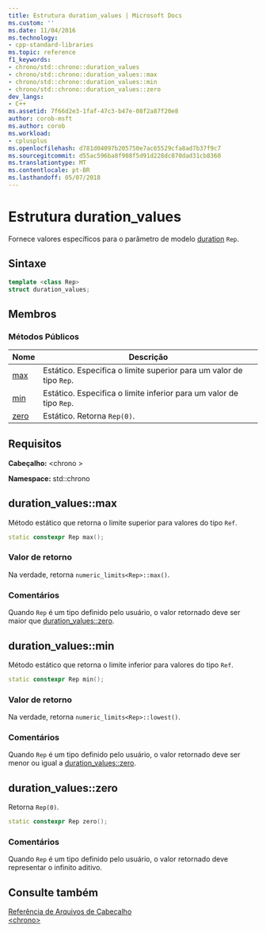 ```yaml
---
title: Estrutura duration_values | Microsoft Docs
ms.custom: ''
ms.date: 11/04/2016
ms.technology:
- cpp-standard-libraries
ms.topic: reference
f1_keywords:
- chrono/std::chrono::duration_values
- chrono/std::chrono::duration_values::max
- chrono/std::chrono::duration_values::min
- chrono/std::chrono::duration_values::zero
dev_langs:
- C++
ms.assetid: 7f66d2e3-1faf-47c3-b47e-08f2a87f20e8
author: corob-msft
ms.author: corob
ms.workload:
- cplusplus
ms.openlocfilehash: d781d04097b205750e7ac65529cfa8ad7b37f9c7
ms.sourcegitcommit: d55ac596ba8f908f5d91d228dc070dad31cb8360
ms.translationtype: MT
ms.contentlocale: pt-BR
ms.lasthandoff: 05/07/2018
---
```

# <a name="durationvalues-structure"></a>Estrutura duration_values

Fornece valores específicos para o parâmetro de modelo [duration](../standard-library/duration-class.md) `Rep`.

## <a name="syntax"></a>Sintaxe

```cpp
template <class Rep>
struct duration_values;
```

## <a name="members"></a>Membros

### <a name="public-methods"></a>Métodos Públicos

|Nome|Descrição|
|----------|-----------------|
|[max](#max)|Estático. Especifica o limite superior para um valor de tipo `Rep`.|
|[min](#min)|Estático. Especifica o limite inferior para um valor de tipo `Rep`.|
|[zero](#zero)|Estático. Retorna `Rep(0)`.|

## <a name="requirements"></a>Requisitos

**Cabeçalho:** \<chrono >

**Namespace:** std::chrono

## <a name="max"></a>  duration_values::max

Método estático que retorna o limite superior para valores do tipo `Ref`.

```cpp
static constexpr Rep max();
```

### <a name="return-value"></a>Valor de retorno

Na verdade, retorna `numeric_limits<Rep>::max()`.

### <a name="remarks"></a>Comentários

Quando `Rep` é um tipo definido pelo usuário, o valor retornado deve ser maior que [duration_values::zero](#zero).

## <a name="min"></a>  duration_values::min

Método estático que retorna o limite inferior para valores do tipo `Ref`.

```cpp
static constexpr Rep min();
```

### <a name="return-value"></a>Valor de retorno

Na verdade, retorna `numeric_limits<Rep>::lowest()`.

### <a name="remarks"></a>Comentários

Quando `Rep` é um tipo definido pelo usuário, o valor retornado deve ser menor ou igual a [duration_values::zero](#zero).

## <a name="zero"></a>  duration_values::zero

Retorna `Rep(0)`.

```cpp
static constexpr Rep zero();
```

### <a name="remarks"></a>Comentários

Quando `Rep` é um tipo definido pelo usuário, o valor retornado deve representar o infinito aditivo.

## <a name="see-also"></a>Consulte também

[Referência de Arquivos de Cabeçalho](../standard-library/cpp-standard-library-header-files.md)<br/>
[\<chrono>](../standard-library/chrono.md)<br/>
